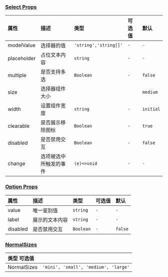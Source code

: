 ### [Select Props](https://vue.miaya.art/zh-cn/components/select#selectprops)

| 属性        | 描述                   | 类型                  | 可选值 | 默认      |
| :---------- | :--------------------- | :-------------------- | :----- | :-------- |
| modelValue  | 选择器的值             | `'string','string[]'` | `-`    | `-`       |
| placeholder | 占位文本内容           | `string`              | `-`    | `-`       |
| multiple    | 是否支持多选           | `Boolean`             | `-`    | `false`   |
| size        | 选择器组件大小         |                       |        | `medium`  |
| width       | 设置组件宽度           | `string`              | `-`    | `initial` |
| clearable   | 是否展示移除图标       | `Boolean`             | `-`    | `true`    |
| disabled    | 是否禁用交互           | `Boolean`             | `-`    | `false`   |
| change      | 选项被选中所触发的事件 | `(e)=>void`           | `-`    | `-`       |

### [Option Props](https://vue.miaya.art/zh-cn/components/select#optionprops)

| 属性     | 描述           | 类型      | 可选值 | 默认    |
| :------- | :------------- | :-------- | :----- | :------ |
| value    | 唯一鉴别值     | `string`  | `-`    | `-`     |
| label    | 展示的文本内容 | `string`  | `-`    | `-`     |
| disabled | 是否禁用交互   | `Boolean` | `-`    | `false` |

### [NormalSizes](https://vue.miaya.art/zh-cn/components/select#normalsizes)

| 类型 可选值 |                                      |
| :---------- | :----------------------------------- |
| NormalSizes | `'mini', 'small', 'medium', 'large'` |
